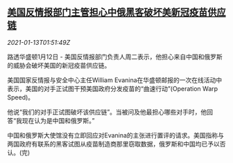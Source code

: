<!--1610502900000-->
[美国反情报部门主管担心中俄黑客破坏美新冠疫苗供应链](https://cn.reuters.com/article/us-intelligence-ru-cn-vaccine-0113-idCNKBS29I06U)
------

<div><i>2021-01-13T01:51:49Z</i></div><p>路透华盛顿1月12日 - 美国反情报部门负责人周二表示，他担心来自中国和俄罗斯的威胁会破坏美国的新冠疫苗供应链。</p><p>美国国家反情报与安全中心主任William Evanina在华盛顿邮报的一次在线活动中表示，美国的对手正试图干预美国政府分发疫苗的“曲速行动”(Operation Warp Speed)。</p><p>他说“我们的对手正试图破坏该供应链”。当被问及他最担心哪些对手时，他回答“我现在认为是中国和俄罗斯。”</p><p>中国和俄罗斯大使馆没有立即回应对Evanina的主张进行置评的请求。美国指称与两国政府有联系的黑客试图从疫苗制造商那里窃取数据，俄罗斯和中国均已予以否认。(完)</p>
